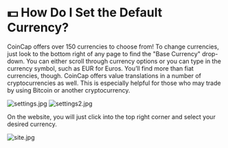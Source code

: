 # 💵 How Do I Set the Default Currency?

CoinCap offers over 150 currencies to choose from! To change currencies, just look to the bottom right of any page to find the "Base Currency" drop-down. You can either scroll through currency options or you can type in the currency symbol, such as EUR for Euros. You’ll find more than fiat currencies, though. CoinCap offers value translations in a number of cryptocurrencies as well. This is especially helpful for those who may trade by using Bitcoin or another cryptocurrency.

![settings.jpg](https://shapeshift.zendesk.com/hc/article\_attachments/360010848440/settings.jpg) ![settings2.jpg](https://shapeshift.zendesk.com/hc/article\_attachments/360010867319/settings2.jpg)

On the website, you will just click into the top right corner and select your desired currency.

![site.jpg](https://shapeshift.zendesk.com/hc/article\_attachments/360010867379/site.jpg)
